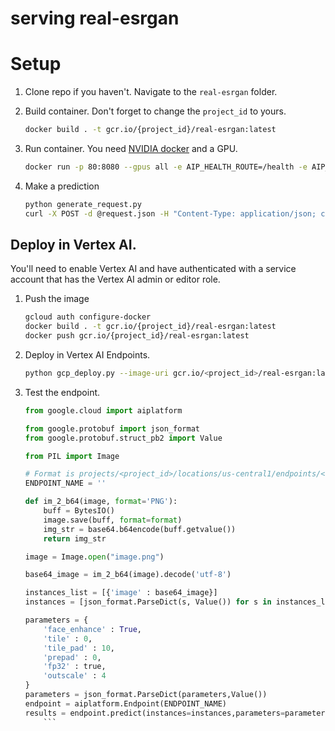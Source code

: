# serving real-esrgan

# Setup

1. Clone repo if you haven't. Navigate to the `real-esrgan` folder.
1. Build container. Don't forget to change the `project_id` to yours.

    ```bash
    docker build . -t gcr.io/{project_id}/real-esrgan:latest
    ```

1. Run container. You need [NVIDIA docker](https://github.com/NVIDIA/nvidia-docker) and a GPU.

    ```bash
    docker run -p 80:8080 --gpus all -e AIP_HEALTH_ROUTE=/health -e AIP_HTTP_PORT=8080 -e AIP_PREDICT_ROUTE=/predict gcr.io/{project_id}/real-esrgan:latest -d
    ```

1. Make a prediction

    ```bash
    python generate_request.py
    curl -X POST -d @request.json -H "Content-Type: application/json; charset=utf-8" localhost/predict > response.json
    ```

## Deploy in Vertex AI.

You'll need to enable Vertex AI and have authenticated with a service account that has the Vertex AI admin or editor role.

1. Push the image

    ```bash
    gcloud auth configure-docker
    docker build . -t gcr.io/{project_id}/real-esrgan:latest
    docker push gcr.io/{project_id}/real-esrgan:latest
    ```

 1. Deploy in Vertex AI Endpoints.

    ```bash
    python gcp_deploy.py --image-uri gcr.io/<project_id>/real-esrgan:latest
    ```

1. Test the endpoint.

    ```python
    from google.cloud import aiplatform

    from google.protobuf import json_format
    from google.protobuf.struct_pb2 import Value

    from PIL import Image

    # Format is projects/<project_id>/locations/us-central1/endpoints/<endpoint_id>
    ENDPOINT_NAME = ''

    def im_2_b64(image, format='PNG'):
        buff = BytesIO()
        image.save(buff, format=format)
        img_str = base64.b64encode(buff.getvalue())
        return img_str

    image = Image.open("image.png")

    base64_image = im_2_b64(image).decode('utf-8')

    instances_list = [{'image' : base64_image}]
    instances = [json_format.ParseDict(s, Value()) for s in instances_list]

    parameters = {
        'face_enhance' : True,
        'tile' : 0, 
        'tile_pad' : 10, 
        'prepad' : 0,
        'fp32' : true,
        'outscale' : 4
    }
    parameters = json_format.ParseDict(parameters,Value())
    endpoint = aiplatform.Endpoint(ENDPOINT_NAME)
    results = endpoint.predict(instances=instances,parameters=parameters)
        ```